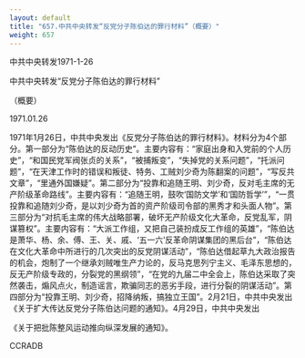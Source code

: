 ```yaml
---
layout: default
title: "657.中共中央转发“反党分子陈伯达的罪行材料”（概要）"
weight: 657
---
```


中共中央转发1971-1-26

中共中央转发“反党分子陈伯达的罪行材料”

（概要）

1971.01.26

1971年1月26日，中共中央发出《反党分子陈伯达的罪行材料》。材料分为4个部分。第一部分为“陈伯达的反动历史”。主要内容有：“家庭出身和入党前的个人历史”，“和国民党军阀张贞的关系”，“被捕叛变”，“失掉党的关系问题”，“托派问题”，“在天津工作时的错误和叛徒、特务、工贼刘少奇为陈翻案的问题”，“写反共文章”，“里通外国嫌疑”。第二部分为“投靠和追随王明、刘少奇，反对毛主席的无产阶级革命路线”。主要内容有：“追随王明，鼓吹‘国防文学’和‘国防哲学’”，“一贯投靠和追随刘少奇，是以刘少奇为首的资产阶级司令部的黑秀才和头面人物”。第三部分为“对抗毛主席的伟大战略部署，破坏无产阶级文化大革命，反党乱军，阴谋篡权”。主要内容有：“大派工作组，又把自己装扮成反工作组的英雄”，“陈伯达是萧华、杨、余、傅、王、关、戚、‘五一六’反革命阴谋集团的黑后台”，“陈伯达在文化大革命中所进行的几次突出的反党阴谋活动”，“陈伯达借起草九大政治报告的机会，炮制了一个继承刘贼唯生产力论的，反马克思列宁主义、毛泽东思想的，反无产阶级专政的，分裂党的黑纲领”，“在党的九届二中全会上，陈伯达采取了突然袭击，煽风点火，制造谣言，欺骗同志的恶劣手段，进行分裂的阴谋活动”。第四部分为“投靠王明、刘少奇，招降纳叛，搞独立王国”。2月21日，中共中央发出《关于扩大传达反党分子陈伯达问题的通知》。4月29日，中共中央发出

《关于把批陈整风运动推向纵深发展的通知》。

CCRADB

